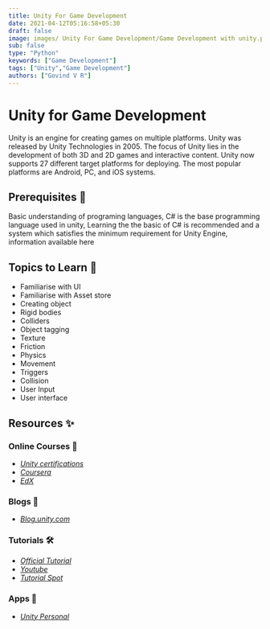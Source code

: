 ```yaml
---
title: Unity For Game Development
date: 2021-04-12T05:16:58+05:30
draft: false
image: images/ Unity For Game Development/Game Development with unity.png
sub: false
type: "Python"
keywords: ["Game Development"]
tags: ["Unity","Game Development"]
authors: ["Govind V R"]
---
```



# Unity for Game Development

Unity is an engine for creating games on multiple platforms. Unity was released by Unity Technologies in 2005. The focus of Unity lies in the development of both 3D and 2D games and interactive content. Unity now supports 27 different target platforms for deploying. The most popular platforms are Android, PC, and iOS systems.

## Prerequisites 🌟

Basic understanding of programing languages, C# is the base programming language used in unity, Learning the the basic of C# is recommended and a system which satisfies the minimum requirement for Unity Engine, information available here

## Topics to Learn 💎

* Familiarise with UI
* Familiarise with Asset store
* Creating object
* Rigid bodies
* Colliders
* Object tagging
* Texture
* Friction
* Physics
* Movement
* Triggers
* Collision
* User Input
* User interface

## Resources ✨

### Online Courses  🔖

* *[Unity certifications](https://unity.com/products/unity-certifications#explore-certifications--2)* 
* *[Coursera](https://www.coursera.org/specializations/programming-unity-game-development)* 
* *[EdX](https://www.edx.org/course/introduction-to-video-game-development-with-unity?index=product&queryID=2b395780a90c4dc96a60ef7b004e4f1d&position=1)*

### Blogs 📝

* *[Blog.unity.com](https://blog.unity.com/)*

### Tutorials 🛠️

* *[Official Tutorial](https://learn.unity.com/search?k=%5B%22ind%3A5816ce9a32b30600171bef5a%22%2C%22sl%3Abeginner%22%2C%22sl%3Aintermediate%22%5D&ob=starts)* 
* *[Youtube](https://www.youtube.com/watch?v=j48LtUkZRjU&list=PLPV2KyIb3jR5QFsefuO2RlAgWEz6EvVi6)* 
* *[Tutorial Spot](https://www.tutorialspoint.com/unity/index.htm)*

### Apps 🚀

* *[Unity Personal](https://store.unity.com/download)*
